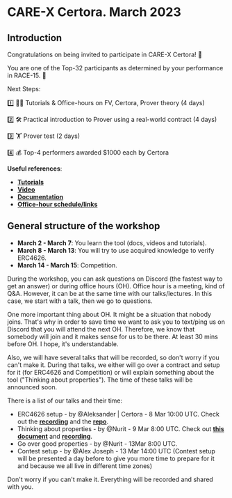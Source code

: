# **CARE-X Certora. March 2023**

## **Introduction**

Congratulations on being invited to participate in CARE-X Certora! 👏

You are one of the Top-32 participants as determined by your performance in RACE-15. 🏅 

Next Steps:

1️⃣  🧑‍🏫 Tutorials & Office-hours on FV, Certora, Prover theory (4 days)

2️⃣ 🛠️ Practical introduction to Prover using a real-world contract (4 days)

3️⃣ 🏋️ Prover test (2 days)

4️⃣ 💰 Top-4 performers awarded $1000 each by Certora

**Useful references**:

- [**Tutorials**](https://github.com/Certora/Tutorials)
- [**Video**](https://www.youtube.com/watch?v=sdEfc-58CUE)
- [**Documentation**](https://docs.certora.com/en/latest/index.html)
- [**Office-hour schedule/links**](https://docs.google.com/spreadsheets/d/1wV5QgxABrjE2Mwgk9sEO0WH4bk0uN8ZSMSLIX8rWV1A/edit?usp=sharing)

## **General structure of the workshop**

- **March 2 - March 7**: You learn the tool (docs, videos and tutorials).
- **March 8 - March 13**: You will try to use acquired knowledge to verify ERC4626.
- **March 14 - March 15**: Competition.

During the workshop, you can ask questions on Discord (the fastest way to get an answer) or during office hours (OH). Office hour is a meeting, kind of Q&A. However, it can be at the same time with our talks/lectures. In this case, we start with a talk, then we go to questions.

One more important thing about OH. It might be a situation that nobody joins. That's why in order to save time we want to ask you to text/ping us on Discord that you will attend the next OH. Therefore, we know that somebody will join and it makes sense for us to be there. At least 30 mins before OH. I hope, it's understandable.

Also, we will have several talks that will be recorded, so don't worry if you can't make it. During that talks, we either will go over a contract and setup for it (for ERC4626 and Competition) or will explain something about the tool ("Thinking about properties"). The time of these talks will be announced soon.

There is a list of our talks and their time:
- ERC4626 setup - by @Aleksander | Certora  - 8 Mar 10:00 UTC. Check out the [**recording**](https://drive.google.com/file/d/1M4sUNKrLKpVxETMGJT26rcMDOnxfxOYd/view) and the [**repo**](https://github.com/Certora/Secureum2023_ERC4626_public).
- Thinking about properties - by @Nurit   - 9 Mar 8:00 UTC. Check out [**this document**](https://docs.google.com/document/d/1rzB01jJVjYyBxzL1MIgHs-ucPzYIPIt_z1KefP3jfTw/edit#) and [**recording**](https://drive.google.com/file/d/1vG4bIJI8f4hW7ZIeS0ZfCfI991xZuklZ/view?usp=sharing).
- Go over good properties - by @Nurit  - 13Mar 8:00 UTC.
- Contest setup - by @Alex Joseph  - 13 Mar 14:00 UTC (Contest setup will be presented a day before to give you more time to prepare for it and because we all live in different time zones)

Don't worry if you can't make it. Everything will be recorded and shared with you.